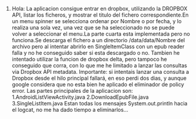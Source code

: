 1. Hola:
La aplicacion consigue entrar en dropbox, utilizando la DROPBOX API, listar los ficheros,
y mostrar el titulo del fichero correspondiente.En un menu spinner se selecciona ordenar por
Nombre o por fecha, y lo realiza una sola vez, una vez que se ha seleccionado no se puede volver
a seleccionar el menu.La parte cuarta esta implementada pero no funciona.Se descarga el fichero
a un directorio /data/data/Nombre del archivo pero al intentar abrirlo en SingleItemClass con un
epub reader falla y no he conseguido saber si esta descargado o no. Tambien he intentado utilizar 
la funcion de dropbox delta, pero tampoco he conseguido que corra, con lo que me he limitado a lanzar
las consultas via Dropbox API metadata. Importante: si intentais lanzar una consulta a Dropbox desde
el hilo principal fallará, en eso perdi dos dias, y aunque google considera que no esta bien he aplicado
el eliminador de policy error. Las partes principales de la aplicacion son:
1.AndroidListViewActivity.java
2.DownloadEpubFile.java
3.SingleListItem.java
Estan todas los mensajes System.out.println hacia el logcat, no me ha dado tiempo a eliminarlos...
